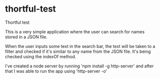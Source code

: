 # thortful-test
Thortful test

This is a very simple application where the user can search for names stored in a JSON file.

When the user inputs some text in the search bar, the text will be taken to a filter and checked if it's similar to any name from the JSON file. It's being checked using the indexOf method.

I've created a node server by running 'npm install -g http-server' and after that I was able to run the app using 'http-server -o'
